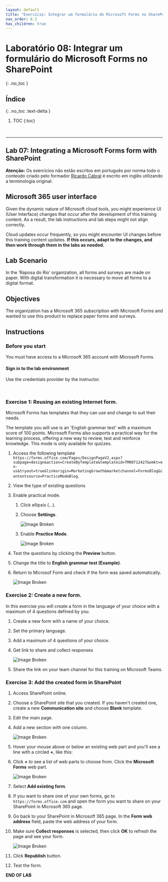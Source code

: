 ```yaml
---
layout: default
title: "Exercício: Integrar um formulário do Microsoft Forms no SharePoint"
nav_order: 8.3
has_children: true
---
```


# Laboratório 08: Integrar um formulário do Microsoft Forms no SharePoint
{: .no_toc }


## Índice
{: .no_toc .text-delta }

1. TOC
{:toc}

<br/>

---

## Lab 07: Integrating a Microsoft Forms form with SharePoint

**Atenção:** Os exercícios não estão escritos em português por norma todo o conteúdo criado pelo formador [Ricardo Cabral](https://www.rramoscabral.com/) é escrito em inglês utilizando a terminologia original.


## Microsoft 365 user interface

Given the dynamic nature of Microsoft cloud tools, you might experience UI (User Interface) changes that occur after the development of this training content. As a result, the lab instructions and lab steps might not align correctly.

Cloud updates occur frequently, so you might encounter UI changes before this training content updates. **If this occurs, adapt to the changes, and then work through them in the labs as needed.**


## Lab Scenario 

In the ‘Raposa do Rio’ organization, all forms and surveys are made on paper. With digital transformation it is necessary to move all forms to a digital format.


## Objectives

The organization has a Microsoft 365 subscription with Microsoft Forms and wanted to use this product to replace paper forms and surveys.

## Instructions

### Before you start

You must have access to a Microsoft 365 account with Microsoft Forms.

#### Sign in to the lab environment

Use the credentials provider by the instructor.

<br/>

### Exercise 1: Reusing an existing Internet form.

Microsoft Forms has templates that they can use and change to suit their needs.

The template you will use is an 'English grammar test' with a maximum score of 100 points. Microsoft Forms also supports a practical way for the learning process, offering a new way to review, test and reinforce knowledge. This mode is only available for quizzes.

1. Access the following template `https://forms.office.com/Pages/DesignPageV2.aspx?subpage=design&action=CreateByTemplate&templateid=TM00712427&omkt=en-us&tryout=true&linkorigin=MarketingGrowth&marketchannel=FormsBlog&contentsource=PracticeModeBlog`.

1. View the type of existing questions 


1. Enable practical mode.

    1. Click ellipsis (...).

    1. Choose **Settings**.

        ![Image Broken](https://www.rramoscabral.com/training/assets/MSForms/MSFormsSettings.png)

    1. Enable **Practice Mode**.

        ![Image Broken](https://www.rramoscabral.com/training/assets/MSForms/MSFormsPracticeMode.png)


1. Test the questions by clicking the **Preview** button.

1. Change the title to **English grammar test (Example)**.


1. Return to Microsof Form and check if the form was saved automatically.

    ![Image Broken](https://www.rramoscabral.com/training/assets/MSForms/MSFormsEnglishGrammarTestExample.png)



### Exercise 2: Create a new form.

In this exercise you will create a form in the language of your choice with a maximum of 4 questions defined by you.

1. Create a new form with a name of your choice.

1. Set the primary language.

1. Add a maximum of 4 questions of your choice.

1. Get link to share and collect responses

    ![Image Broken](https://www.rramoscabral.com/training/assets/MSForms/MSFormsSendCollectResponses2.png)

1. Share the link on your team channel for this training on Microsoft Teams.
 


### Exercise 3: Add the created form in SharePoint

1. Access SharePoint online.

1. Choose a SharePoint site that you created. If you haven't created one, create a new **Communication site** and choose **Blank** template.

1. Edit the main page.

1. Add a new section with one column.

    ![Image Broken](https://www.rramoscabral.com/training/assets/MSSharePoint/SharePointSectionOneColumn.png)

1. Hover your mouse above or below an existing web part and you'll see a line with a circled **+**, like this:

1. Click **+** to see a list of web parts to choose from. Click the **Microsoft Forms** web part.

    ![Image Broken](https://www.rramoscabral.com/training/assets/MSSharePoint/SharePointMSFormsWebPart.png)

1. Select **Add existing form**.

1. If you want to share one of your own forms, go to `https://forms.office.com` and open the form you want to share on your SharePoint in Microsoft 365 page.

1. Go back to your SharePoint in Microsoft 365 page. In the **Form web address** field, paste the web address of your form.

1. Make sure **Collect responses** is selected, then click **OK** to refresh the page and see your form.

    ![Image Broken](https://www.rramoscabral.com/training/assets/MSSharePoint/SharePointMSFormsAddExistingForm.png)


1. Click **Republish** button.


1. Test the form.



**END OF LAB**